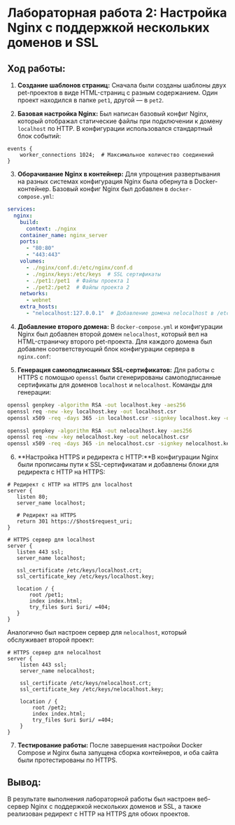 # Лабораторная работа 2: Настройка Nginx с поддержкой нескольких доменов и SSL

## Ход работы:

1. **Создание шаблонов страниц:**
   Сначала были созданы шаблоны двух pet-проектов в виде HTML-страниц с разным содержанием. Один проект находился в
   папке `pet1`, другой — в `pet2`.

2. **Базовая настройка Nginx:**
   Был написан базовый конфиг Nginx, который отображал статические файлы при подключении к домену `localhost` по HTTP. В
   конфигурации использовался стандартный блок событий:

```nginx
events {
    worker_connections 1024;  # Максимальное количество соединений
}
```

3. **Оборачивание Nginx в контейнер:**
   Для упрощения развертывания на разных системах конфигурация Nginx была обернута в Docker-контейнер. Базовый конфиг
   Nginx был добавлен в `docker-compose.yml`:

```yaml
services:
  nginx:
    build:
      context: ./nginx
    container_name: nginx_server
    ports:
      - "80:80"
      - "443:443"
    volumes:
      - ./nginx/conf.d:/etc/nginx/conf.d
      - ./nginx/keys:/etc/keys  # SSL сертификаты
      - ./pet1:/pet1  # Файлы проекта 1
      - ./pet2:/pet2  # Файлы проекта 2
    networks:
      - webnet
    extra_hosts:
      - "nelocalhost:127.0.0.1"  # Добавление домена nelocalhost в /etc/hosts
```

4. **Добавление второго домена:** В `docker-compose.yml` и конфигурации Nginx был добавлен второй домен `nelocalhost`,
   который вел на HTML-страничку второго pet-проекта. Для каждого домена был добавлен соответствующий блок конфигурации
   сервера в `nginx.conf`:

5. **Генерация самоподписанных SSL-сертификатов:** Для работы с HTTPS с помощью `openssl` были сгенерированы
   самоподписанные сертификаты для доменов `localhost` и `nelocalhost`. Команды для генерации:

```bash
openssl genpkey -algorithm RSA -out localhost.key -aes256
openssl req -new -key localhost.key -out localhost.csr
openssl x509 -req -days 365 -in localhost.csr -signkey localhost.key -out localhost.crt

openssl genpkey -algorithm RSA -out nelocalhost.key -aes256
openssl req -new -key nelocalhost.key -out nelocalhost.csr
openssl x509 -req -days 365 -in nelocalhost.csr -signkey nelocalhost.key -out nelocalhost.crt
```

6. **Настройка HTTPS и редиректа с HTTP:**В конфигурации Nginx были прописаны пути к SSL-сертификатам и добавлены блоки
   для редиректа с HTTP на HTTPS:

```nginx configuration
# Редирект с HTTP на HTTPS для localhost
server {
   listen 80;
   server_name localhost;

   # Редирект на HTTPS
   return 301 https://$host$request_uri;
}

# HTTPS сервер для localhost
server {
   listen 443 ssl;
   server_name localhost;

   ssl_certificate /etc/keys/localhost.crt;
   ssl_certificate_key /etc/keys/localhost.key;

   location / {
       root /pet1;
       index index.html;
       try_files $uri $uri/ =404;
   }
}
```

Аналогично был настроен сервер для `nelocalhost`, который обслуживает второй проект:

```nginx configuration
# HTTPS сервер для nelocalhost
server {
    listen 443 ssl;
    server_name nelocalhost;

    ssl_certificate /etc/keys/nelocalhost.crt;
    ssl_certificate_key /etc/keys/nelocalhost.key;

    location / {
        root /pet2;
        index index.html;
        try_files $uri $uri/ =404;
    }
}
```

7. **Тестирование работы:** После завершения настройки Docker Compose и Nginx была запущена сборка контейнеров, и оба
   сайта были протестированы по HTTPS.

## Вывод:

В результате выполнения лабораторной работы был настроен веб-сервер Nginx с поддержкой нескольких доменов и SSL, а также
реализован редирект с HTTP на HTTPS для обоих проектов.